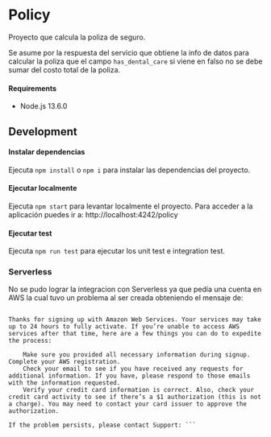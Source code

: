 # Policy
Proyecto que calcula la poliza de seguro.

Se asume por la respuesta del servicio que obtiene la info de datos para calcular la poliza que el campo `has_dental_care` si viene en falso no se debe sumar del costo total de la poliza.


#### Requirements
- Node.js 13.6.0

## Development

#### Instalar dependencias
Ejecuta `npm install` o `npm i` para instalar las dependencias del proyecto.

#### Ejecutar localmente
Ejecuta `npm start` para levantar localmente el proyecto.
Para acceder a la aplicación puedes ir a: http://localhost:4242/policy

#### Ejecutar test
Ejecuta `npm run test` para ejecutar los unit test e integration test.

### Serverless
No se pudo lograr la integracion con Serverless ya que pedía una cuenta en AWS la cual tuvo un problema al ser creada obteniendo el mensaje de:
````Your service sign-up is almost complete!

Thanks for signing up with Amazon Web Services. Your services may take up to 24 hours to fully activate. If you’re unable to access AWS services after that time, here are a few things you can do to expedite the process:

    Make sure you provided all necessary information during signup. Complete your AWS registration.
    Check your email to see if you have received any requests for additional information. If you have, please respond to those emails with the information requested.
    Verify your credit card information is correct. Also, check your credit card activity to see if there’s a $1 authorization (this is not a charge). You may need to contact your card issuer to approve the authorization.

If the problem persists, please contact Support: ```
